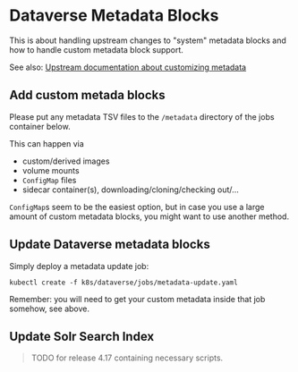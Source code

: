 # Dataverse Metadata Blocks

This is about handling upstream changes to "system" metadata blocks and
how to handle custom metadata block support.

See also: [Upstream documentation about customizing metadata](http://guides.dataverse.org/en/latest/admin/metadatacustomization.html)

## Add custom metada blocks
Please put any metadata TSV files to the `/metadata` directory of the jobs
container below.

This can happen via
* custom/derived images
* volume mounts
* `ConfigMap` files
* sidecar container(s), downloading/cloning/checking out/...

`ConfigMap`s seem to be the easiest option, but in case you use a large amount
of custom metadata blocks, you might want to use another method.

## Update Dataverse metadata blocks
Simply deploy a metadata update job:
```
kubectl create -f k8s/dataverse/jobs/metadata-update.yaml
```
Remember: you will need to get your custom metadata inside that job somehow, see above.

## Update Solr Search Index

> TODO for release 4.17 containing necessary scripts.
